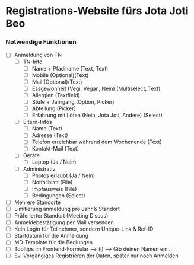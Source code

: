 # Registrations-Website fürs Jota Joti Beo


### Notwendige Funktionen
 - [ ] Anmeldung von TN
 	- [ ] TN-Info
 		- [ ] Name + Pfadiname (Text, Text)
 		- [ ] Mobile (Optional)(Text)
 		- [ ] Mail (Optional)(Text)
 		- [ ] Essgewonheit (Vegi, Vegan, Nein) (Multiselect, Text)
 		- [ ] Allergien (Textfield)
 		- [ ] Stufe + Jahrgang (Option, Picker)
 		- [ ] Abteilung (Picker)
 		- [ ] Erfahrung mit Löten (Nein, Jota Joti, Andere) (Select)
	- [ ] Eltern-Infos
		- [ ] Name (Text)
		- [ ] Adresse (Text)
		- [ ] Telefon erreichbar während dem Wochenende (Text)
		- [ ] Kontakt-Mail (Text)
	- [ ] Geräte
		- [ ] Laptop (Ja / Nein)
	- [ ] Administrativ
		- [ ] Photos erlaubt (Ja / Nein)
		- [ ] Notfallblatt (File)
		- [ ] Impfausweis (File)
		- [ ] Bedingungen (Select)
- [ ] Mehrere Standorte
- [ ] Limitierung anmeldung pro Jahr & Standort
- [ ] Präferierter Standort (Meeting Discus)
- [ ] Anmeldebestätigung per Mail versenden
- [ ] Kein Login für Teilnehmer, sondern Unique-Link & Ref-ID
- [ ] Startdatum für die Anmeldung
- [ ] MD-Template für die Bediungen
- [ ] Tooltips im Frontend-Formular --> (i) --> Gib deinen Namen ein...
- [ ] Ev. Vorgängiges Registrieren der Daten, später nur noch Anmelden
